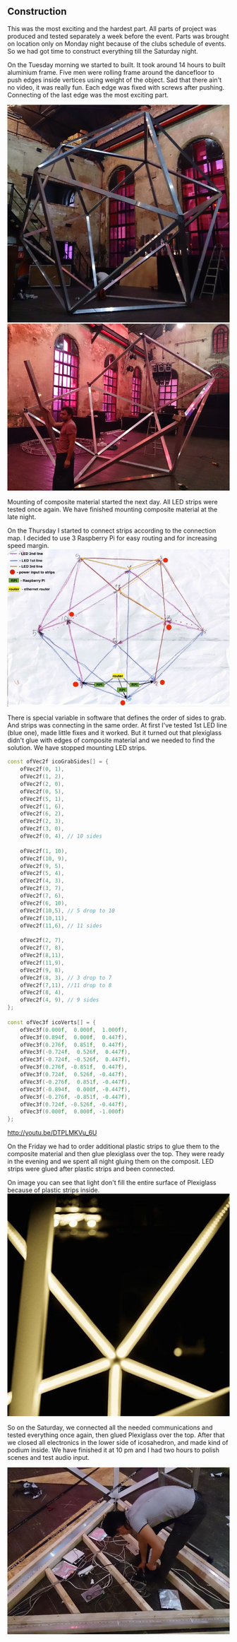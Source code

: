 ## Construction

This was the most exciting and the hardest part. All parts of project was produced and tested separately a week before the event. Parts was brought on location only on Monday night because of the clubs schedule of events. So we had got time to construct everything till the Saturday night.

On the Tuesday morning we started to built. It took around 14 hours to built aluminium frame. Five men were rolling frame around the dancefloor to push edges inside vertices using weight of the object. Sad that there ain't no video, it was really fun. Each edge was fixed with screws after pushing. Connecting of the last edge was the most exciting part.

![Construction](../project_images/construct1.jpg "Construction")
![Construction](../project_images/construct2.jpg "Construction")

Mounting of composite material started the next day. All LED strips were tested once again. We have finished mounting composite material at the late night.

On the Thursday I started to connect strips according to the connection map. I decided to use 3 Raspberry Pi for easy routing and for increasing speed margin.
![Connections and routing map of electronic parts](../project_images/icoLEDMap.jpeg "Connections and routing map of electronic parts")

There is special variable in software that defines the order of sides to grab. And strips was connecting in the same order. At first I've tested 1st LED line (blue one), made little fixes and it worked. But it turned out that plexiglass didn't glue with edges of composite material and we needed to find the solution. We have stopped mounting LED strips.

```c++
const ofVec2f icoGrabSides[] = {
    ofVec2f(0, 1),
    ofVec2f(1, 2),
    ofVec2f(2, 0),
    ofVec2f(0, 5),
    ofVec2f(5, 1),
    ofVec2f(1, 6),
    ofVec2f(6, 2),
    ofVec2f(2, 3),
    ofVec2f(3, 0),
    ofVec2f(0, 4), // 10 sides
    
    ofVec2f(1, 10),
    ofVec2f(10, 9),
    ofVec2f(9, 5),
    ofVec2f(5, 4),
    ofVec2f(4, 3),
    ofVec2f(3, 7),
    ofVec2f(7, 6),
    ofVec2f(6, 10),
    ofVec2f(10,5), // 5 drop to 10
    ofVec2f(10,11),
    ofVec2f(11,6), // 11 sides
    
    ofVec2f(2, 7),
    ofVec2f(7, 8),
    ofVec2f(8,11),
    ofVec2f(11,9),
    ofVec2f(9, 8),
    ofVec2f(8, 3), // 3 drop to 7
    ofVec2f(7,11), //11 drop to 8
    ofVec2f(8, 4),
    ofVec2f(4, 9), // 9 sides
};

const ofVec3f icoVerts[] = {
    ofVec3f(0.000f,  0.000f,  1.000f),
    ofVec3f(0.894f,  0.000f,  0.447f),
    ofVec3f(0.276f,  0.851f,  0.447f),
    ofVec3f(-0.724f,  0.526f,  0.447f),
    ofVec3f(-0.724f, -0.526f,  0.447f),
    ofVec3f(0.276f, -0.851f,  0.447f),
    ofVec3f(0.724f,  0.526f, -0.447f),
    ofVec3f(-0.276f,  0.851f, -0.447f),
    ofVec3f(-0.894f,  0.000f, -0.447f),
    ofVec3f(-0.276f, -0.851f, -0.447f),
    ofVec3f(0.724f, -0.526f, -0.447f),
    ofVec3f(0.000f,  0.000f, -1.000f)
};
```

http://youtu.be/DTPLMKVu_6U

On the Friday we had to order additional plastic strips to glue them to the composite material and then glue plexiglass over the top. They were ready in the evening and we spent all night gluing them on the composit. LED strips were glued after plastic strips and been connected.

On image you can see that light don't fill the entire surface of Plexiglass because of plastic strips inside.
![Vertex insight view](../project_images/ico-vert-white.jpg "Vertex insight view")

So on the Saturday, we connected all the needed communications and tested everything once again, then glued Plexiglass over the top. After that we closed all electronics in the lower side of icosahedron, and made kind of podium inside. We have finished it at 10 pm and I had two hours to polish scenes and test audio input.

![Connection RPI and power supplies](../project_images/connecting-rpi.jpg "Connection RPI and power supplies")


